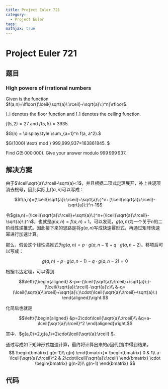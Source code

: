 ```yaml
---
title: Project Euler 721
category:
  - Project Euler
tags:
mathjax: true
---
```

<escape><!-- more --></escape>
    
# Project Euler 721
## 题目
### High powers of irrational numbers



Given is the function $f(a,n)=\lfloor{(\lceil{\sqrt{a}\:\rceil}+\sqrt{a}\:)^n}\rfloor$.

$\lfloor{.}\rfloor$ denotes the floor function and $\lceil{.}\rceil$ denotes the ceiling function.

$f(5,2)=27$ and $f(5,5)=3935$.

$G(n) = \displaystyle \sum_{a=1}^n f(a, a^2).$

$G(1000) \text{ mod  } 999\,999\,937=163861845. $

Find $G(5\,000\,000).$ Give your answer modulo $999\,999\,937$.




## 解决方案

由于$\lceil\sqrt{a}\:\rceil-\sqrt{a}<1$，并且根据二项式定理展开，补上共轭项消去根号，因此实际上$f(a,n)$可以写成：

$$f(a,n)=(\lceil{\sqrt{a}\:\rceil}+\sqrt{a}\:)^n+(\lceil{\sqrt{a}\:\rceil}-\sqrt{a}\:)^n-1$$

令$g(a,n)=(\lceil{\sqrt{a}\:\rceil}+\sqrt{a}\:)^n+(\lceil{\sqrt{a}\:\rceil}-\sqrt{a}\:)^n$，也就是$g(a,n)=f(a,n)+1$。可以发现，$g(a,n)$为一个关于$n$的二阶线性递推式。因此接下来的思路是将$g(a,n)$写成快速幂形式，再通过矩阵快速幂进行加速计算。

那么，假设这个线性递推式为$g(a,n)=p\cdot g(a,n-1)+q\cdot g(a,n-2)$。移项后可以写成：

$$g(a,n)-p\cdot g(a,n-1)-q\cdot g(a,n-2)=0$$

根据韦达定理，可以得到

$$\left\{\begin{aligned}
&-p=-(\lceil{\sqrt{a}\:\rceil}+\sqrt{a}\:)-(\lceil{\sqrt{a}\:\rceil}-\sqrt{a}\:)\\
&-q=(\lceil{\sqrt{a}\:\rceil}+\sqrt{a}\:)\cdot(\lceil{\sqrt{a}\:\rceil}-\sqrt{a}\:)
\end{aligned}\right.$$

化简后也就是

$$\left\{\begin{aligned}
&p=2\cdot\lceil{\sqrt{a}\:\rceil}\\
&q=a-\lceil{\sqrt{a}\:\rceil}^2
\end{aligned}\right.$$

其中，$g(a,0)=2,g(a,1)=2\cdot\lceil{\sqrt{a}\:\rceil} $。

通过写成如下矩阵形式加速计算，最终将计算出来的$g$回代到$f$中得到结果。
$$
\begin{bmatrix}
g(n-1)\\
g(n)
\end{bmatrix}=
\begin{bmatrix}
0 & 1\\
a-\lceil{\sqrt{a}\:\rceil}^2 & 2\cdot\lceil{\sqrt{a}\:\rceil}
\end{bmatrix}
\cdot 
\begin{bmatrix}
g(n-2)\\
g(n-1)
\end{bmatrix}
$$


## 代码


